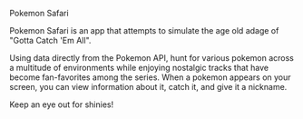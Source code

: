 Pokemon Safari

Pokemon Safari is an app that attempts to simulate the age old adage of "Gotta Catch 'Em All".  

Using data directly from the Pokemon API, hunt for various pokemon across a multitude of environments while enjoying nostalgic tracks that have become fan-favorites among the series. When a pokemon appears on your screen, you can view information about it, catch it, and give it a nickname. 

Keep an eye out for shinies!

